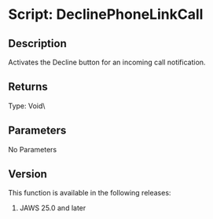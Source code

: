 # Script: DeclinePhoneLinkCall

## Description

Activates the Decline button for an incoming call notification.

## Returns

Type: Void\

## Parameters

No Parameters

## Version

This function is available in the following releases:

1.  JAWS 25.0 and later
